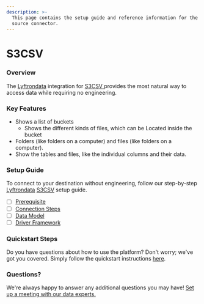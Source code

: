 ```yaml
---
description: >-
  This page contains the setup guide and reference information for the S3CSV
  source connector.
---
```


# S3CSV

### Overview

The [Lyftrondata](https://www.lyftrondata.com/) integration for [S3CSV](https://lyftron.com/source/data-migration-from-amazon-s3-to-snowflake-google-bigquery-amazon-redshift-and-azure-sql-database/)[ ](https://lyftron.com/source/data-migration-from-amazon-s3-to-snowflake-google-bigquery-amazon-redshift-and-azure-sql-database/)provides the most natural way to access data while requiring no engineering.

### Key Features

* Shows a list of buckets
  * Shows the different kinds of files, which can be Located inside the bucket
* Folders (like folders on a computer) and files (like folders on a computer).
* Show the tables and files, like the individual columns and their data.

### Setup Guide

To connect to your destination without engineering, follow our step-by-step [Lyftrondata](https://www.lyftrondata.com/) [S3CSV](https://lyftron.com/source/data-migration-from-amazon-s3-to-snowflake-google-bigquery-amazon-redshift-and-azure-sql-database/) setup guide.

* [ ] [Prerequisite](../amazon-s3/prerequisite.md)
* [ ] [Connection Steps](../amazon-s3/connection-steps.md)
* [ ] [Data Model](../amazon-s3/data-model/erd.md)
* [ ] [Driver Framework](../amazon-s3/driver-framework/)

### Quickstart Steps

Do you have questions about how to use the platform? Don't worry; we've got you covered. Simply follow the quickstart instructions [here](../).

### Questions? <a href="#questions" id="questions"></a>

We're always happy to answer any additional questions you may have! [Set up a meeting with our data experts.](https://www.lyftrondata.com/book-a-meeting/)
